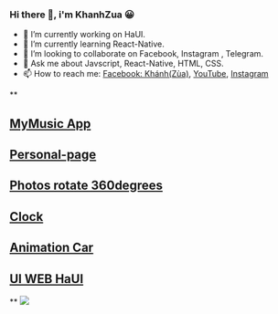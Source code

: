 ### Hi there 👋, i'm KhanhZua 😀


- 🔭 I’m currently working on HaUI.
- 🌱 I’m currently learning React-Native.
- 👯 I’m looking to collaborate on Facebook, Instagram , Telegram.
- 💬 Ask me about Javscript, React-Native, HTML, CSS. 
- 📫 How to reach me: [Facebook: Khánh(Zùa)](https://www.facebook.com/khanh0124), [YouTube](https://www.youtube.com/channel/UCU2ESMD1XlHzwBAvXF1BtYw), 
[Instagram](https://www.instagram.com/khanh.0124/)

**

## [MyMusic App](https://khanh-0124.github.io/music_layer_JS/) 
## [Personal-page](https://khanh-0124.github.io/personal-page/) 
## [Photos rotate 360 ​​degrees](https://khanh-0124.github.io/Img360/) 
## [Clock](https://khanh-0124.github.io/Clock_JS/) 
## [Animation Car](https://khanh-0124.github.io/CAR/) 
## [UI WEB HaUI](https://khanh-0124.github.io/DCN/)

**
<img src="https://github-readme-stats.vercel.app/api?username=iampawan&&show_icons=true&title_color=ffffff&icon_color=bb2acf&text_color=daf7dc&bg_color=151515">

